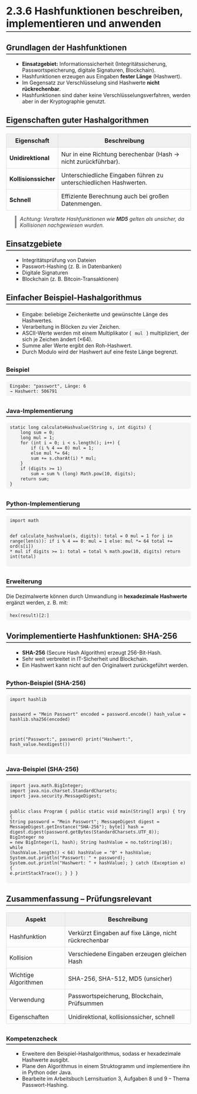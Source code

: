 # 2.3.6 Hashfunktionen beschreiben, implementieren und anwenden

<html>
<head>
<style>
h1, h2, h3 {
  border-bottom: 2px solid #444;
  padding-bottom: 4px;
  margin-top: 30px;
}
code, pre {
  background: #f4f4f4;
  padding: 6px 10px;
  border-radius: 6px;
  font-family: "Consolas", monospace;
  color: #222;
}
ul {
  list-style-type: square;
  margin-left: 20px;
}
blockquote {
  border-left: 4px solid #888;
  padding-left: 10px;
  color: #333;
  font-style: italic;
}
table {
  border-collapse: collapse;
  width: 100%;
  margin: 10px 0;
}
th, td {
  border: 1px solid #ddd;
  padding: 8px;
}
th {
  background-color: #f0f0f0;
}
</style>
</head>
<body>


<h2>Grundlagen der Hashfunktionen</h2>
<ul>
  <li><strong>Einsatzgebiet:</strong> Informationssicherheit (Integritätssicherung, Passwortspeicherung, digitale Signaturen, Blockchain).</li>
  <li>Hashfunktionen erzeugen aus Eingaben <strong>fester Länge</strong> (Hashwert).</li>
  <li>Im Gegensatz zur Verschlüsselung sind Hashwerte <strong>nicht rückrechenbar</strong>.</li>
  <li>Hashfunktionen sind daher keine Verschlüsselungsverfahren, werden aber in der Kryptographie genutzt.</li>
</ul>

<h2>Eigenschaften guter Hashalgorithmen</h2>
<table>
  <tr><th>Eigenschaft</th><th>Beschreibung</th></tr>
  <tr><td><strong>Unidirektional</strong></td><td>Nur in eine Richtung berechenbar (Hash → nicht zurückführbar).</td></tr>
  <tr><td><strong>Kollisionssicher</strong></td><td>Unterschiedliche Eingaben führen zu unterschiedlichen Hashwerten.</td></tr>
  <tr><td><strong>Schnell</strong></td><td>Effiziente Berechnung auch bei großen Datenmengen.</td></tr>
</table>

<blockquote>
  Achtung: Veraltete Hashfunktionen wie <strong>MD5</strong> gelten als unsicher, da Kollisionen nachgewiesen wurden.
</blockquote>

<h2>Einsatzgebiete</h2>
<ul>
  <li>Integritätsprüfung von Dateien</li>
  <li>Passwort-Hashing (z. B. in Datenbanken)</li>
  <li>Digitale Signaturen</li>
  <li>Blockchain (z. B. Bitcoin-Transaktionen)</li>
</ul>

<h2>Einfacher Beispiel-Hashalgorithmus</h2>
<ul>
  <li>Eingabe: beliebige Zeichenkette und gewünschte Länge des Hashwertes.</li>
  <li>Verarbeitung in Blöcken zu vier Zeichen.</li>
  <li>ASCII-Werte werden mit einem Multiplikator (<code>mul</code>) multipliziert, der sich je Zeichen ändert (×64).</li>
  <li>Summe aller Werte ergibt den Roh-Hashwert.</li>
  <li>Durch Modulo wird der Hashwert auf eine feste Länge begrenzt.</li>
</ul>

<h3>Beispiel</h3>
<pre><code>Eingabe: "passwort", Länge: 6
→ Hashwert: 506791
</code></pre>

<h3>Java-Implementierung</h3>
<pre><code>static long calculateHashvalue(String s, int digits) {
    long sum = 0;
    long mul = 1;
    for (int i = 0; i < s.length(); i++) {
        if (i % 4 == 0) mul = 1;
        else mul *= 64;
        sum += s.charAt(i) * mul;
    }
    if (digits >= 1)
        sum = sum % (long) Math.pow(10, digits);
    return sum;
}
</code></pre>

<h3>Python-Implementierung</h3>
<pre><code>import math

def calculate_hashvalue(s, digits):
    total = 0
    mul = 1
    for i in range(len(s)):
        if i % 4 == 0:
            mul = 1
        else:
            mul *= 64
            total += ord(s[i]) * mul
        if digits >= 1:
            total = total % math.pow(10, digits)
    return int(total) </code></pre>

<h3>Erweiterung</h3>
<p>Die Dezimalwerte können durch Umwandlung in <strong>hexadezimale Hashwerte</strong> ergänzt werden, z. B. mit:</p>
<pre><code>hex(result)[2:]</code></pre>

<h2>Vorimplementierte Hashfunktionen: SHA-256</h2>
<ul>
  <li><strong>SHA-256</strong> (Secure Hash Algorithm) erzeugt 256-Bit-Hash.</li>
  <li>Sehr weit verbreitet in IT-Sicherheit und Blockchain.</li>
  <li>Ein Hashwert kann nicht auf den Originalwert zurückgeführt werden.</li>
</ul>

<h3>Python-Beispiel (SHA-256)</h3>
<pre><code>import hashlib

password = "Mein Passwort"
encoded = password.encode()
hash_value = hashlib.sha256(encoded)

print("Passwort:", password)
print("Hashwert:", hash_value.hexdigest()) </code></pre>

<h3>Java-Beispiel (SHA-256)</h3>
<pre>
<code>import java.math.BigInteger;
import java.nio.charset.StandardCharsets;
import java.security.MessageDigest;

public class Program {
    public static void main(String[] args) {
    try {
        String password = "Mein Passwort";
        MessageDigest digest = MessageDigest.getInstance("SHA-256");
        byte[] hash = digest.digest(password.getBytes(StandardCharsets.UTF_8));
        BigInteger no = new BigInteger(1, hash);
        String hashValue = no.toString(16);
        while (hashValue.length() < 64) hashValue = "0" + hashValue;
            System.out.println("Passwort: " + password);
            System.out.println("Hashwert: " + hashValue);
    } catch (Exception e) {
        e.printStackTrace();
    }
    }
} 
</code></pre>

<h2>Zusammenfassung – Prüfungsrelevant</h2>
<table>
  <tr><th>Aspekt</th><th>Beschreibung</th></tr>
  <tr><td>Hashfunktion</td><td>Verkürzt Eingaben auf fixe Länge, nicht rückrechenbar</td></tr>
  <tr><td>Kollision</td><td>Verschiedene Eingaben erzeugen gleichen Hash</td></tr>
  <tr><td>Wichtige Algorithmen</td><td>SHA-256, SHA-512, MD5 (unsicher)</td></tr>
  <tr><td>Verwendung</td><td>Passwortspeicherung, Blockchain, Prüfsummen</td></tr>
  <tr><td>Eigenschaften</td><td>Unidirektional, kollisionssicher, schnell</td></tr>
</table>

<h3>Kompetenzcheck</h3>
<ul>
  <li>Erweitere den Beispiel-Hashalgorithmus, sodass er hexadezimale Hashwerte ausgibt.</li>
  <li>Plane den Algorithmus in einem Struktogramm und implementiere ihn in Python oder Java.</li>
  <li>Bearbeite im Arbeitsbuch Lernsituation 3, Aufgaben 8 und 9 – Thema Passwort-Hashing.</li>
</ul>

</body>
</html>

